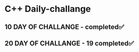 # C++ Daily-challange

## 10 DAY OF CHALLANGE  - completed✅

## 20 DAY OF CHALLANGE  - 19 completed✅

